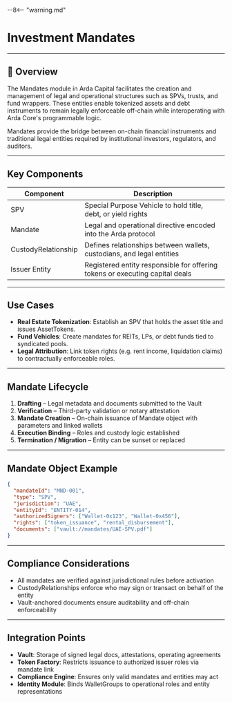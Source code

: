 --8<-- "warning.md"
# Investment Mandates

---

## 🧭 Overview

The Mandates module in Arda Capital facilitates the creation and management of legal and operational structures such as SPVs, trusts, and fund wrappers. These entities enable tokenized assets and debt instruments to remain legally enforceable off-chain while interoperating with Arda Core's programmable logic.

Mandates provide the bridge between on-chain financial instruments and traditional legal entities required by institutional investors, regulators, and auditors.

---

## Key Components

| Component | Description |
|-----------|-------------|
| SPV | Special Purpose Vehicle to hold title, debt, or yield rights |
| Mandate | Legal and operational directive encoded into the Arda protocol |
| CustodyRelationship | Defines relationships between wallets, custodians, and legal entities |
| Issuer Entity | Registered entity responsible for offering tokens or executing capital deals |

---

## Use Cases

- **Real Estate Tokenization**: Establish an SPV that holds the asset title and issues AssetTokens.
- **Fund Vehicles**: Create mandates for REITs, LPs, or debt funds tied to syndicated pools.
- **Legal Attribution**: Link token rights (e.g. rent income, liquidation claims) to contractually enforceable roles.

---

## Mandate Lifecycle

1. **Drafting** – Legal metadata and documents submitted to the Vault
2. **Verification** – Third-party validation or notary attestation
3. **Mandate Creation** – On-chain issuance of Mandate object with parameters and linked wallets
4. **Execution Binding** – Roles and custody logic established
5. **Termination / Migration** – Entity can be sunset or replaced

---

## Mandate Object Example

```json
{
  "mandateId": "MND-001",
  "type": "SPV",
  "jurisdiction": "UAE",
  "entityId": "ENTITY-014",
  "authorizedSigners": ["Wallet-0x123", "Wallet-0x456"],
  "rights": ["token_issuance", "rental_disbursement"],
  "documents": ["vault://mandates/UAE-SPV.pdf"]
}
```

---

## Compliance Considerations

- All mandates are verified against jurisdictional rules before activation
- CustodyRelationships enforce who may sign or transact on behalf of the entity
- Vault-anchored documents ensure auditability and off-chain enforceability

---

## Integration Points

- **Vault**: Storage of signed legal docs, attestations, operating agreements
- **Token Factory**: Restricts issuance to authorized issuer roles via mandate link
- **Compliance Engine**: Ensures only valid mandates and entities may act
- **Identity Module**: Binds WalletGroups to operational roles and entity representations
